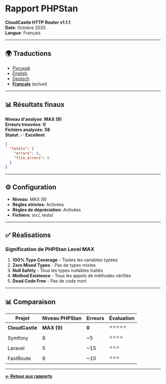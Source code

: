 # Rapport PHPStan

**CloudCastle HTTP Router v1.1.1**  
**Date**: Octobre 2025  
**Langue**: Français

---

## 🌍 Traductions

- [Русский](../../ru/reports/phpstan.md)
- [English](../../en/reports/phpstan.md)
- [Deutsch](../../de/reports/phpstan.md)
- **[Français](phpstan.md)** (actuel)

---

## 📊 Résultats finaux

**Niveau d'analyse**: **MAX (9)**  
**Erreurs trouvées**: **0**  
**Fichiers analysés**: **58**  
**Statut**: ✅ **Excellent**

```json
{
  "totals": {
    "errors": 0,
    "file_errors": 0
  }
}
```

---

## ⚙️ Configuration

- **Niveau**: MAX (9)
- **Règles strictes**: Activées
- **Règles de dépréciation**: Activées
- **Fichiers**: src/, tests/

---

## ✅ Réalisations

### Signification de PHPStan Level MAX

1. **100% Type Coverage** - Toutes les variables typées
2. **Zero Mixed Types** - Pas de types mixtes
3. **Null Safety** - Tous les types nullables traités
4. **Method Existence** - Tous les appels de méthodes vérifiés
5. **Dead Code Free** - Pas de code mort

---

## 📊 Comparaison

| Projet | Niveau PHPStan | Erreurs | Évaluation |
|--------|----------------|---------|------------|
| **CloudCastle** | **MAX (9)** | **0** | ⭐⭐⭐⭐⭐ |
| Symfony | 8 | ~5 | ⭐⭐⭐⭐ |
| Laravel | 5 | ~15 | ⭐⭐⭐ |
| FastRoute | 6 | ~10 | ⭐⭐⭐ |

---

**[← Retour aux rapports](static-analysis.md)**


